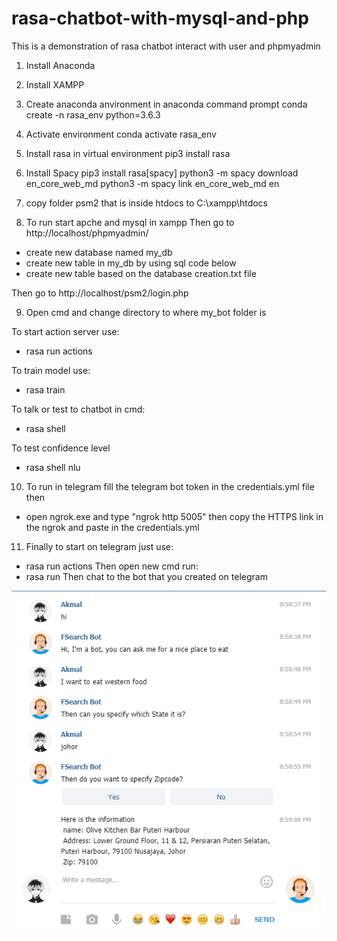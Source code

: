 # rasa-chatbot-with-mysql-and-php
This is a demonstration of rasa chatbot interact with user and phpmyadmin

1. Install Anaconda 

2. Install XAMPP

3. Create anaconda anvironment in anaconda command prompt 
conda create -n rasa_env python=3.6.3

4. Activate environment
conda activate rasa_env

5. Install rasa in virtual environment
pip3 install rasa

6. Install Spacy
pip3 install rasa[spacy]
python3 -m spacy download en_core_web_md
python3 -m spacy link en_core_web_md en

7. copy folder psm2 that is inside htdocs to C:\xampp\htdocs

8. To run start apche and mysql in xampp
Then go to http://localhost/phpmyadmin/
- create new database named my_db
- create new table in my_db by using sql code below
- create new table based on the database creation.txt file

Then go to http://localhost/psm2/login.php

9. Open cmd and change directory to where my_bot folder is

To start action server use:
- rasa run actions

To train model use: 
- rasa train

To talk or test to chatbot in cmd:
- rasa shell

To test confidence level
- rasa shell nlu

10. To run in telegram fill the telegram bot token in the credentials.yml file then
- open ngrok.exe and type "ngrok http 5005" then copy the HTTPS link in the ngrok and paste in the credentials.yml

11. Finally to start on telegram just use:
- rasa run actions
Then open new cmd run:
- rasa run
Then chat to the bot that you created on telegram



![](images/ss1.PNG)
